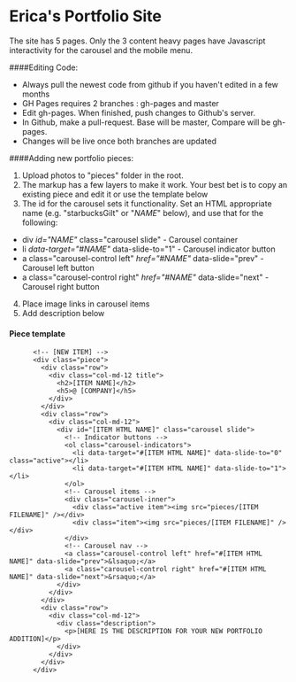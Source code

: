 # Erica's Portfolio Site

The site has 5 pages. Only the 3 content heavy pages have Javascript interactivity for the carousel and the mobile menu.

####Editing Code:
* Always pull the newest code from github if you haven't edited in a few months
* GH Pages requires 2 branches : gh-pages and master
* Edit gh-pages. When finished, push changes to Github's server.
* In Github, make a pull-request. Base will be master, Compare will be gh-pages.
* Changes will be live once both branches are updated

####Adding new portfolio pieces:
1. Upload photos to "pieces" folder in the root.
2. The markup has a few layers to make it work. Your best bet is to copy an existing piece and edit it or use the template below
3. The id for the carousel sets it functionality. Set an HTML appropriate name (e.g. "starbucksGilt" or "_NAME_" below), and use that for the following:
  * div _id="NAME"_ class="carousel slide" - Carousel container
  * li _data-target="#NAME"_ data-slide-to="1" - Carousel indicator button
  * a class="carousel-control left" _href="#NAME"_ data-slide="prev" - Carousel left button
  * a class="carousel-control right" _href="#NAME"_ data-slide="next" - Carousel right button
4. Place image links in carousel items
5. Add description below

#### Piece template
          <!-- [NEW ITEM] -->
          <div class="piece">
            <div class="row">
              <div class="col-md-12 title">
                <h2>[ITEM NAME]</h2>
                <h5>@ [COMPANY]</h5>
              </div>
            </div>
            <div class="row">
              <div class="col-md-12">
                <div id="[ITEM HTML NAME]" class="carousel slide">
                  <!-- Indicator buttons -->
                  <ol class="carousel-indicators">
                    <li data-target="#[ITEM HTML NAME]" data-slide-to="0" class="active"></li>
                    <li data-target="#[ITEM HTML NAME]" data-slide-to="1"></li>
                  </ol>
                  <!-- Carousel items -->
                  <div class="carousel-inner">
                    <div class="active item"><img src="pieces/[ITEM FILENAME]" /></div>
                    <div class="item"><img src="pieces/[ITEM FILENAME]" /></div>
                  </div>
                  <!-- Carousel nav -->
                  <a class="carousel-control left" href="#[ITEM HTML NAME]" data-slide="prev">&lsaquo;</a>
                  <a class="carousel-control right" href="#[ITEM HTML NAME]" data-slide="next">&rsaquo;</a>
                </div>
              </div>
            </div>
            <div class="row">
              <div class="col-md-12">
                <div class="description">
                  <p>[HERE IS THE DESCRIPTION FOR YOUR NEW PORTFOLIO ADDITION]</p>
                </div>
              </div>
            </div>
          </div>
